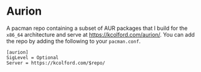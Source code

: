 Aurion
======

A pacman repo containing a subset of AUR packages that I build for the
`x86_64` architecture and serve at <https://kcolford.com/aurion/>. You
can add the repo by adding the following to your `pacman.conf`.

	[aurion]
	SigLevel = Optional
	Server = https://kcolford.com/$repo/
